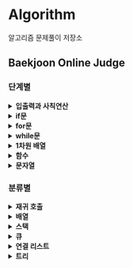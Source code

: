 # Algorithm

알고리즘 문제풀이 저장소

## Baekjoon Online Judge

### 단계별

<details>
    <summary><b>입출력과 사칙연산</b></summary>
    <ul>
        <li><a href="https://github.com/seungbin-kim/Algorithm/tree/master/Baekjoon/2557">Hello World</a></li>
        <li><a href="https://github.com/seungbin-kim/Algorithm/tree/master/Baekjoon/10718">We love kriii</a></li>
        <li><a href="https://github.com/seungbin-kim/Algorithm/tree/master/Baekjoon/10171">고양이</a></li>
        <li><a href="https://github.com/seungbin-kim/Algorithm/tree/master/Baekjoon/10172">개</a></li>
        <li><a href="https://github.com/seungbin-kim/Algorithm/tree/master/Baekjoon/1000">A+B</a></li>
        <li><a href="https://github.com/seungbin-kim/Algorithm/tree/master/Baekjoon/1001">A-B</a></li>
        <li><a href="https://github.com/seungbin-kim/Algorithm/tree/master/Baekjoon/10998">AxB</a></li>
        <li><a href="https://github.com/seungbin-kim/Algorithm/tree/master/Baekjoon/1008">A/B</a></li>
        <li><a href="https://github.com/seungbin-kim/Algorithm/tree/master/Baekjoon/10869">사칙연산</a></li>
        <li><a href="https://github.com/seungbin-kim/Algorithm/tree/master/Baekjoon/10430">나머지</a></li>
        <li><a href="https://github.com/seungbin-kim/Algorithm/tree/master/Baekjoon/2588">곱셈</a></li>
    	</ul>
</details>
<details>
    <summary><b>if문</b></summary>
    <ul>
        <li><a href="https://github.com/seungbin-kim/Algorithm/tree/master/Baekjoon/1330">두 수 비교하기</a></li>
        <li><a href="https://github.com/seungbin-kim/Algorithm/tree/master/Baekjoon/9498">시험 성적</a></li>
        <li><a href="https://github.com/seungbin-kim/Algorithm/tree/master/Baekjoon/2753">윤년</a></li>
        <li><a href="https://github.com/seungbin-kim/Algorithm/tree/master/Baekjoon/14681">사분면 고르기</a></li>
        <li><a href="https://github.com/seungbin-kim/Algorithm/tree/master/Baekjoon/2884">알람 시계</a></li>
    </ul>
</details>
<details>
    <summary><b>for문</b></summary>
    <ul>
        <li><a href="https://github.com/seungbin-kim/Algorithm/tree/master/Baekjoon/2739">구구단</a></li>
        <li><a href="https://github.com/seungbin-kim/Algorithm/tree/master/Baekjoon/10950">A+B -3</a></li>
        <li><a href="https://github.com/seungbin-kim/Algorithm/tree/master/Baekjoon/8393">합</a></li>
        <li><a href="https://github.com/seungbin-kim/Algorithm/tree/master/Baekjoon/15552">빠른 A+B</a></li>
        <li><a href="https://github.com/seungbin-kim/Algorithm/tree/master/Baekjoon/2741">N 찍기</a></li>
        <li><a href="https://github.com/seungbin-kim/Algorithm/tree/master/Baekjoon/2742">기찍 N</a></li>
        <li><a href="https://github.com/seungbin-kim/Algorithm/tree/master/Baekjoon/11021">A+B -7</a></li>
        <li><a href="https://github.com/seungbin-kim/Algorithm/tree/master/Baekjoon/11022">A+B -8</a></li>
        <li><a href="https://github.com/seungbin-kim/Algorithm/tree/master/Baekjoon/2438">별 찍기 -1</a></li>
        <li><a href="https://github.com/seungbin-kim/Algorithm/tree/master/Baekjoon/2439">별 찍기 -2</a></li>
        <li><a href="https://github.com/seungbin-kim/Algorithm/tree/master/Baekjoon/10871">X보다 작은 수</a></li>
    </ul>
</details>
<details>
    <summary><b>while문</b></summary>
    <ul>
        <li><a href="https://github.com/seungbin-kim/Algorithm/tree/master/Baekjoon/10952">A+B -5</a></li>
        <li><a href="https://github.com/seungbin-kim/Algorithm/tree/master/Baekjoon/10951">A+B -4</a></li>
        <li><a href="https://github.com/seungbin-kim/Algorithm/tree/master/Baekjoon/1110">더하기 사이클</a></li>
    </ul>
</details>
<details>
    <summary><b>1차원 배열</b></summary>
    <ul>
        <li><a href="https://github.com/seungbin-kim/Algorithm/tree/master/Baekjoon/10818">최소, 최대</a></li>
        <li><a href="https://github.com/seungbin-kim/Algorithm/tree/master/Baekjoon/2562">최댓값</a></li>
        <li><a href="https://github.com/seungbin-kim/Algorithm/tree/master/Baekjoon/2577">숫자의 개수</a></li>
        <li><a href="https://github.com/seungbin-kim/Algorithm/tree/master/Baekjoon/1546">평균</a></li>
        <li><a href="https://github.com/seungbin-kim/Algorithm/tree/master/Baekjoon/8958">OX퀴즈</a></li>
        <li><a href="https://github.com/seungbin-kim/Algorithm/tree/master/Baekjoon/4344">평균은 넘겠지</a></li>
    </ul>
</details>
<details>
    <summary><b>함수</b></summary>
    <ul>
        <li><a href="https://github.com/seungbin-kim/Algorithm/tree/master/Baekjoon/15596">정수 N개의 합</a></li>
        <li><a href="https://github.com/seungbin-kim/Algorithm/tree/master/Baekjoon/4673">셀프 넘버</a></li>
        <li><a href="https://github.com/seungbin-kim/Algorithm/tree/master/Baekjoon/1065">한수</a></li>
    </ul>
</details>
<details>
    <summary><b>문자열</b></summary>
    <ul>
        <li><a href="https://github.com/seungbin-kim/Algorithm/tree/master/Baekjoon/11654">아스키 코드</a></li>
    </ul>
</details>



### 분류별

<details>
    <summary><b>재귀 호출</b></summary>
    <ul>
        <li><a href="https://github.com/seungbin-kim/Algorithm/tree/master/Baekjoon/4811">알약</a></li>
    </ul>
</details>
<details>
    <summary><b>배열</b></summary>
    <ul>
        <li><a href="https://github.com/seungbin-kim/Algorithm/tree/master/Baekjoon/2920">음계</a></li>
        <li><a href="https://github.com/seungbin-kim/Algorithm/tree/master/Baekjoon/3052">나머지</a></li>
        <li><a href="https://github.com/seungbin-kim/Algorithm/tree/master/Baekjoon/2798">블랙잭</a></li>
        <li><a href="https://github.com/seungbin-kim/Algorithm/tree/master/Baekjoon/2953">나는 요리사다</a></li>
    </ul>
</details>
<details>
    <summary><b>스택</b></summary>
    <ul>
        <li><a href="https://github.com/seungbin-kim/Algorithm/tree/master/Baekjoon/10828">스택</a></li>
        <li><a href="https://github.com/seungbin-kim/Algorithm/tree/master/Baekjoon/9012">괄호</a></li>
        <li><a href="https://github.com/seungbin-kim/Algorithm/tree/master/Baekjoon/1874">스택 수열</a></li>
        <li><a href="https://github.com/seungbin-kim/Algorithm/tree/master/Baekjoon/2493">탑</a></li>
    </ul>
</details>
<details>
    <summary><b>큐</b></summary>
    <ul>
        <li><a href="https://github.com/seungbin-kim/Algorithm/tree/master/Baekjoon/10845">큐</a></li>
        <li><a href="https://github.com/seungbin-kim/Algorithm/tree/master/Baekjoon/1966">프린터 큐</a></li>
        <li><a href="https://github.com/seungbin-kim/Algorithm/tree/master/Baekjoon/13335">트럭</a></li>
    </ul>
</details>
<details>
    <summary><b>연결 리스트</b></summary>
    <ul>
        <li><a href="https://github.com/seungbin-kim/Algorithm/tree/master/Baekjoon/1158">요세푸스 문제</a></li>
        <li><a href="https://github.com/seungbin-kim/Algorithm/tree/master/Baekjoon/1406">에디터</a></li>
        <li><a href="https://github.com/seungbin-kim/Algorithm/tree/master/Baekjoon/5397">키로거</a></li>
    </ul>
</details>
<details>
    <summary><b>트리</b></summary>
    <ul>
        <li><a href="https://github.com/seungbin-kim/Algorithm/tree/master/Baekjoon/1068">트리</a></li>
        <li><a href="https://github.com/seungbin-kim/Algorithm/tree/master/Baekjoon/1991">트리 순회</a></li>
    </ul>
</details>





